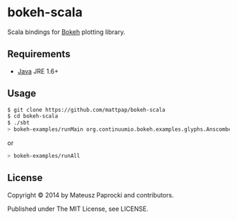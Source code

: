 # bokeh-scala

Scala bindings for [Bokeh](http://bokeh.pydata.org) plotting library.

## Requirements

* [Java](http://wwww.java.com) JRE 1.6+

## Usage

```bash
$ git clone https://github.com/mattpap/bokeh-scala
$ cd bokeh-scala
$ ./sbt
> bokeh-examples/runMain org.continuumio.bokeh.examples.glyphs.Anscombe
```
or
```bash
> bokeh-examples/runAll
```

## License

Copyright &copy; 2014 by Mateusz Paprocki and contributors.

Published under The MIT License, see LICENSE.
